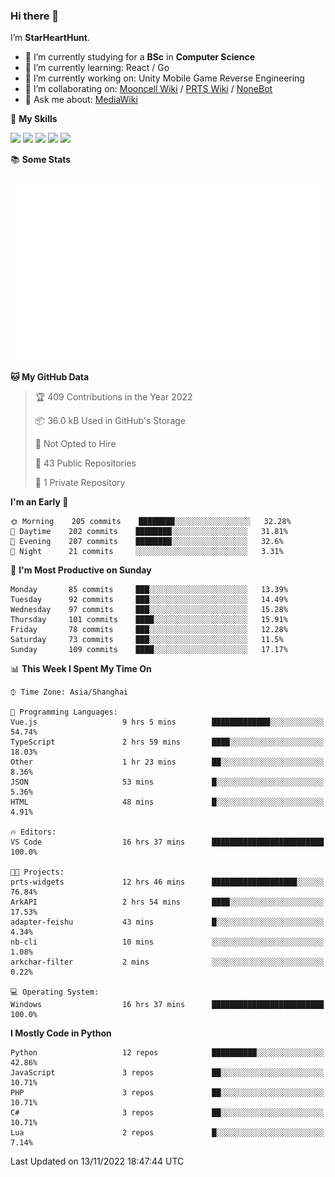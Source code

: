 ### Hi there 👋

I’m **StarHeartHunt**.

- 🏫 I’m currently studying for a **BSc** in **Computer Science**
- 🌱 I’m currently learning: React / Go
- 🔭 I’m currently working on: Unity Mobile Game Reverse Engineering
- 👯 I’m collaborating on: [Mooncell Wiki](https://fgo.wiki/) / [PRTS Wiki](http://prts.wiki/) / [NoneBot](https://github.com/nonebot)
- 💬 Ask me about: [MediaWiki](https://www.mediawiki.org)

🌟 **My Skills**

![](https://img.shields.io/badge/-Python-3e74a2?style=flat-square&logo=Python&logoColor=fff)
![](https://img.shields.io/badge/-Vue-4fc08d?style=flat-square&logo=vue.js&logoColor=fff)
![](https://img.shields.io/badge/-Node.js-339933?style=flat-square&logo=node.js&logoColor=fff)
![](https://img.shields.io/badge/-Linux-000000?style=flat-square&logo=Linux&logoColor=fff)
![](https://img.shields.io/badge/-Dotnet-512bd4?style=flat-square&logo=.net&logoColor=fff)

📚 **Some Stats**

![](https://github.com/StarHeartHunt/github-stats/blob/master/generated/overview.svg)

<!--START_SECTION:waka-->
**🐱 My GitHub Data** 

> 🏆 409 Contributions in the Year 2022
 > 
> 📦 36.0 kB Used in GitHub's Storage 
 > 
> 🚫 Not Opted to Hire
 > 
> 📜 43 Public Repositories 
 > 
> 🔑 1 Private Repository 
 > 
**I'm an Early 🐤** 

```text
🌞 Morning    205 commits    ████████░░░░░░░░░░░░░░░░░   32.28% 
🌆 Daytime    202 commits    ████████░░░░░░░░░░░░░░░░░   31.81% 
🌃 Evening    207 commits    ████████░░░░░░░░░░░░░░░░░   32.6% 
🌙 Night      21 commits     ░░░░░░░░░░░░░░░░░░░░░░░░░   3.31%

```
📅 **I'm Most Productive on Sunday** 

```text
Monday       85 commits     ███░░░░░░░░░░░░░░░░░░░░░░   13.39% 
Tuesday      92 commits     ███░░░░░░░░░░░░░░░░░░░░░░   14.49% 
Wednesday    97 commits     ███░░░░░░░░░░░░░░░░░░░░░░   15.28% 
Thursday     101 commits    ████░░░░░░░░░░░░░░░░░░░░░   15.91% 
Friday       78 commits     ███░░░░░░░░░░░░░░░░░░░░░░   12.28% 
Saturday     73 commits     ███░░░░░░░░░░░░░░░░░░░░░░   11.5% 
Sunday       109 commits    ████░░░░░░░░░░░░░░░░░░░░░   17.17%

```


📊 **This Week I Spent My Time On** 

```text
⌚︎ Time Zone: Asia/Shanghai

💬 Programming Languages: 
Vue.js                   9 hrs 5 mins        █████████████░░░░░░░░░░░░   54.74% 
TypeScript               2 hrs 59 mins       ████░░░░░░░░░░░░░░░░░░░░░   18.03% 
Other                    1 hr 23 mins        ██░░░░░░░░░░░░░░░░░░░░░░░   8.36% 
JSON                     53 mins             █░░░░░░░░░░░░░░░░░░░░░░░░   5.36% 
HTML                     48 mins             █░░░░░░░░░░░░░░░░░░░░░░░░   4.91%

🔥 Editors: 
VS Code                  16 hrs 37 mins      █████████████████████████   100.0%

🐱‍💻 Projects: 
prts-widgets             12 hrs 46 mins      ███████████████████░░░░░░   76.84% 
ArkAPI                   2 hrs 54 mins       ████░░░░░░░░░░░░░░░░░░░░░   17.53% 
adapter-feishu           43 mins             █░░░░░░░░░░░░░░░░░░░░░░░░   4.34% 
nb-cli                   10 mins             ░░░░░░░░░░░░░░░░░░░░░░░░░   1.08% 
arkchar-filter           2 mins              ░░░░░░░░░░░░░░░░░░░░░░░░░   0.22%

💻 Operating System: 
Windows                  16 hrs 37 mins      █████████████████████████   100.0%

```

**I Mostly Code in Python** 

```text
Python                   12 repos            ██████████░░░░░░░░░░░░░░░   42.86% 
JavaScript               3 repos             ██░░░░░░░░░░░░░░░░░░░░░░░   10.71% 
PHP                      3 repos             ██░░░░░░░░░░░░░░░░░░░░░░░   10.71% 
C#                       3 repos             ██░░░░░░░░░░░░░░░░░░░░░░░   10.71% 
Lua                      2 repos             █░░░░░░░░░░░░░░░░░░░░░░░░   7.14%

```



 Last Updated on 13/11/2022 18:47:44 UTC
<!--END_SECTION:waka-->
